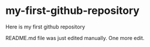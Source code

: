 # my-first-github-repository
Here is my first github repository

README.md file was just edited manually. One more edit.
